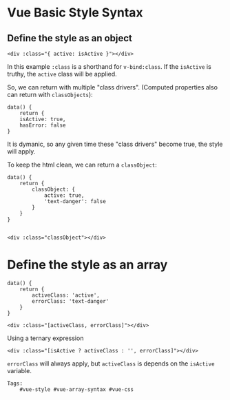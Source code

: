 # Vue Basic Style Syntax

## Define the style as an object

    <div :class="{ active: isActive }"></div>

In this example `:class` is a shorthand for `v-bind:class`. If the `isActive` is truthy, the `active` class will be applied.

So, we can return with multiple "class drivers". (Computed properties also can return with `classObjects`):

    data() {
        return {
        isActive: true,
        hasError: false
    }

It is dymanic, so any given time these "class drivers" become true, the style will apply.

To keep the html clean, we can return a `classObject`:

    data() {
        return {
            classObject: {
                active: true,
                'text-danger': false
            }
        }
    }


    <div :class="classObject"></div>

# Define the style as an array

    data() {
        return {
            activeClass: 'active',
            errorClass: 'text-danger'
        }
    }

    <div :class="[activeClass, errorClass]"></div>

Using a ternary expression

    <div :class="[isActive ? activeClass : '', errorClass]"></div>

`errorClass` will always apply, but `activeClass` is depends on the `isActive` variable.



    Tags:
        #vue-style #vue-array-syntax #vue-css
